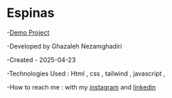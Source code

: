 # Espinas


-[Demo Project]() 

-Developed by Ghazaleh Nezamghadiri

-Created - 2025-04-23

-Technologies Used : Html , css , tailwind , javascript , 

-How to reach me : with my [instagram](https://www.instagram.com/ghazale.ghadiri/?hl=en) and  [linkedin](https://www.linkedin.com/in/ghazaleh-nezamghadiri-06b626302/)
